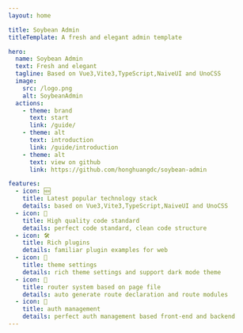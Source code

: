 ```yaml
---
layout: home

title: Soybean Admin
titleTemplate: A fresh and elegant admin template

hero:
  name: Soybean Admin
  text: Fresh and elegant
  tagline: Based on Vue3,Vite3,TypeScript,NaiveUI and UnoCSS
  image:
    src: /logo.png
    alt: SoybeanAdmin
  actions:
    - theme: brand
      text: start
      link: /guide/
    - theme: alt
      text: introduction
      link: /guide/introduction
    - theme: alt
      text: view on github
      link: https://github.com/honghuangdc/soybean-admin

features:
  - icon: 🆕
    title: Latest popular technology stack
    details: based on Vue3,Vite3,TypeScript,NaiveUI and UnoCSS
  - icon: 🦋
    title: High quality code standard
    details: perfect code standard, clean code structure
  - icon: 🛠️
    title: Rich plugins
    details: familiar plugin examples for web
  - icon: 🔩
    title: theme settings
    details: rich theme settings and support dark mode theme
  - icon: 🔗
    title: router system based on page file
    details: auto generate route declaration and route modules
  - icon: 🔑
    title: auth management
    details: perfect auth management based front-end and backend
---
```

